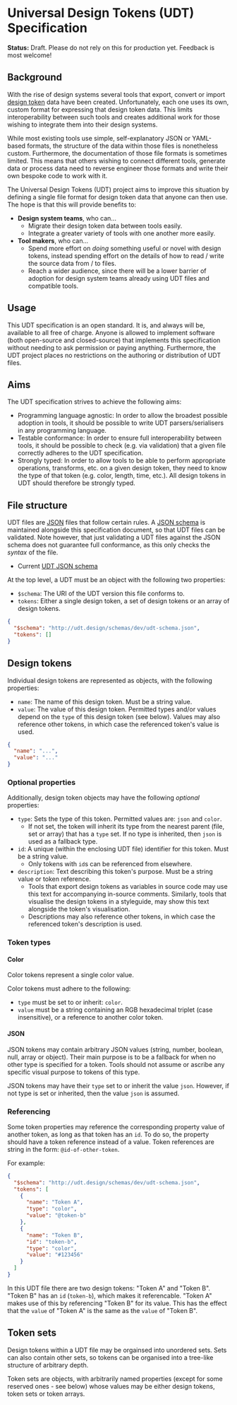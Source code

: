 # Universal Design Tokens (UDT) Specification
**Status:** Draft. Please do not rely on this for production yet. Feedback is most welcome!

## Background
With the rise of design systems several tools that export, convert or import [design token](./background/design-tokens.md) data have been created. Unfortunately, each one uses its own, custom format for expressing that design token data. This limits interoperability between such tools and creates additional work for those wishing to integrate them into their design systems.

While most existing tools use simple, self-explanatory JSON or YAML-based formats, the structure of the data within those files is nonetheless custom. Furthermore, the documentation of those file formats is sometimes limited. This means that others wishing to connect different tools, generate data or process data need to reverse engineer those formats and write their own bespoke code to work with it.

The Universal Design Tokens (UDT) project aims to improve this situation by defining a single file format for design token data that anyone can then use. The hope is that this will provide benefits to:

* **Design system teams**, who can...
    * Migrate their design token data between tools easily.
    * Integrate a greater variety of tools with one another more easily.
* **Tool makers**, who can...
    * Spend more effort on _doing_ something useful or novel with design tokens, instead spending effort on the details of how to read / write the source data from / to files.
    * Reach a wider audience, since there will be a lower barrier of adoption for design system teams already using UDT files and compatible tools.

## Usage
This UDT specification is an open standard. It is, and always will be, available to all free of charge. Anyone is allowed to implement software (both open-source and closed-source) that implements this specification without needing to ask permission or paying anything. Furthermore, the UDT project places no restrictions on the authoring or distribution of UDT files.

## Aims
The UDT specification strives to achieve the following aims:

* Programming language agnostic: In order to allow the broadest possible adoption in tools, it should be possible to write UDT parsers/serialisers in any programming language.
* Testable conformance: In order to ensure full interoperability between tools, it should be possible to check (e.g. via validation) that a given file correctly adheres to the UDT specification.
* Strongly typed: In order to allow tools to be able to perform appropriate operations, transforms, etc. on a given design token, they need to know the type of that token (e.g. color, length, time, etc.). All design tokens in UDT should therefore be strongly typed.


## File structure
UDT files are [JSON](https://www.json.org/) files that follow certain rules. A [JSON schema](http://json-schema.org/) is maintained alongside this specification document, so that UDT files can be validated. Note however, that just validating a UDT files against the JSON schema does not guarantee full conformance, as this only checks the _syntax_ of the file.

* Current [UDT JSON schema](../schemas/dev/udt-schema.json)

At the top level, a UDT must be an object with the following two properties:

* `$schema`: The URI of the UDT version this file conforms to.
* `tokens`: Either a single design token, a set of design tokens or an array of design tokens.

```json
{
  "$schema": "http://udt.design/schemas/dev/udt-schema.json",
  "tokens": []
}
```

## Design tokens
Individual design tokens are represented as objects, with the following properties:

* `name`: The name of this design token. Must be a string value.
* `value`: The value of this design token. Permitted types and/or values depend on the `type` of this design token (see below). Values may also reference other tokens, in which case the referenced token's value is used.

```json
{
  "name": "...",
  "value": "..."
}
```

### Optional properties
Additionally, design token objects may have the following _optional_ properties:

* `type`: Sets the type of this token. Permitted values are: `json` and `color`.
    * If not set, the token will inherit its type from the nearest parent (file, set or array) that has a `type` set. If no type is inherited, then `json` is used as a fallback type.
* `id`: A unique (within the enclosing UDT file) identifier for this token. Must be a string value.
    * Only tokens with `id`s can be referenced from elsewhere.
* `description`: Text describing this token's purpose. Must be a string value or token reference.
    * Tools that export design tokens as variables in source code may use this text for accompanying in-source comments. Similarly, tools that visualise the design tokens in a styleguide, may show this text alongside the token's visualisation.
    * Descriptions may also reference other tokens, in which case the referenced token's description is used.

### Token types
#### Color
Color tokens represent a single color value.

Color tokens must adhere to the following:

* `type` must be set to or inherit: `color`.
* `value` must be a string containing an RGB hexadecimal triplet (case insensitive), or a reference to another color token.


#### JSON
JSON tokens may contain arbitrary JSON values (string, number, boolean, null, array or object). Their main purpose is to be a fallback for when no other type is specified for a token. Tools should not assume or ascribe any specific visual purpose to tokens of this type.

JSON tokens may have their `type` set to or inherit the value `json`. However, if not type is set or inherited, then the value `json` is assumed.


### Referencing
Some token properties may reference the corresponding property value of another token, as long as that token has an `id`. To do so, the property should have a token reference instead of a value. Token references are string in the form: `@id-of-other-token`.

For example:
```json
{
  "$schema": "http://udt.design/schemas/dev/udt-schema.json",
  "tokens": [
    {
      "name": "Token A",
      "type": "color",
      "value": "@token-b"
    },
    {
      "name": "Token B",
      "id": "token-b",
      "type": "color",
      "value": "#123456"
    }
  ]
}
```

In this UDT file there are two design tokens: "Token A" and "Token B". "Token B" has an `id` (`token-b`), which makes it referencable. "Token A" makes use of this by referencing "Token B" for its value. This has the effect that the `value` of "Token A" is the same as the `value` of "Token B".


## Token sets
Design tokens within a UDT file may be orgainsed into unordered sets. Sets can also contain other sets, so tokens can be organised into a tree-like structure of arbitrary depth.

Token sets are objects, with arbitrarily named properties (except for some reserved ones - see below) whose values may be either design tokens, token sets or token arrays.

